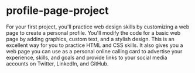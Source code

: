 # profile-page-project
For your first project, you'll practice web design skills by customizing a web page to create a personal profile. You'll modify the code for a basic web page by adding graphics, custom text, and a stylish design. This is an excellent way for you to practice HTML and CSS skills. It also gives you a web page you can use as a personal online calling card to advertise your experience, skills, and goals and provide links to your social media accounts on Twitter, LinkedIn, and GitHub.
